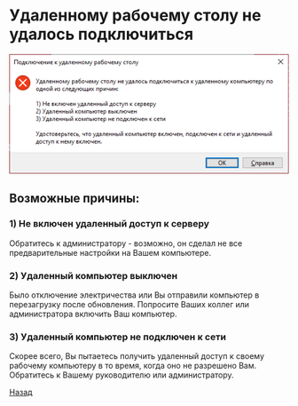 ---
---
# Удаленному рабочему столу не удалось подключиться

![pic-noreply]

## Возможные причины:

### 1) Не включен удаленный доступ к серверу

Обратитесь к администратору - возможно, он сделал не все предварительные настройки на Вашем компьютере.

### 2) Удаленный компьютер выключен

Было отключение электричества или Вы отправили компьютер в перезагрузку после обновления. Попросите Ваших коллег или администратора включить Ваш компьютер.

### 3) Удаленный компьютер не подключен к сети

Скорее всего, Вы пытаетесь получить удаленный доступ к своему рабочему компьютеру в то время, когда оно не разрешено Вам. Обратитесь к Вашему руководителю или администратору.

[Назад][back]

[back]: index.md "Основная инструкция"

[pic-noreply]: assets/images/noreply.png "Не удалось подключиться"
